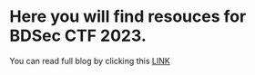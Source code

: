 Here you will find resouces for BDSec CTF 2023.
======		

You can read full blog by clicking this <a href="https://upadhyayraj.medium.com/bdsec-ctf-2023-write-up-ae6cbdbf160d">LINK</a>

